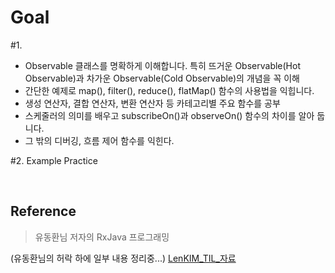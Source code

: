 # Goal

#1.
- Observable 클래스를 명확하게 이해합니다. 특히 뜨거운 Observable(Hot Observable)과 차가운 Observable(Cold Observable)의 개념을 꼭 이해
- 간단한 예제로 map(), filter(), reduce(), flatMap() 함수의 사용법을 익힙니다.
- 생성 연산자, 결합 연산자, 변환 연산자 등 카테고리별 주요 함수를 공부
- 스케줄러의 의미를 배우고 subscribeOn()과 observeOn() 함수의 차이를 알아 둡니다.
- 그 밖의 디버깅, 흐름 제어 함수를 익힌다.

#2.
Example Practice


​    
## Reference
  > 유동환님 저자의 RxJava 프로그래밍

  (유동환님의 허락 하에 일부 내용 정리중...)
  [LenKIM_TIL_자료](https://github.com/LenKIM/TIL_Today_I_Learned/tree/master/FP(FunctionalProgramming)/RxJAVA)